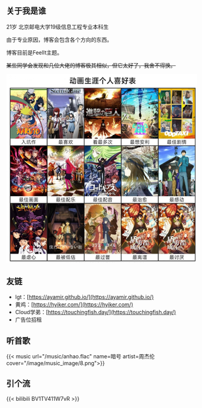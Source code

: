 # 


## 关于我是谁
21岁 北京邮电大学19级信息工程专业本科生 

由于专业原因，博客会包含各个方向的东西。  

博客目前是FeelIt主题。

~~某些同学会发现和几位大佬的博客极其相似，但它太好了，我舍不得换。~~

![image-20230228105830659](/image/sundry/image-20230228105830659.png)

## 友链 
- lgt：[https://ayamir.github.io/](https://ayamir.github.io/)
- 黄鸡：[https://hyiker.com/](https://hyiker.com/)
- Cloud学弟：[https://touchingfish.day/](https://touchingfish.day/)
- 广告位招租
## 听首歌
{{< music url="/music/anhao.flac" name=暗号 artist=周杰伦 cover="/image/music_image/8.png">}}
## 引个流
{{< bilibili BV1TV411W7vR >}}
